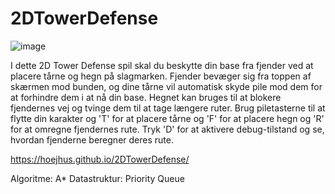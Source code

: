 
# 2DTowerDefense
 
![image](https://github.com/user-attachments/assets/ff680f88-c8b4-473f-b8ec-bf8366d6248e)


I dette 2D Tower Defense spil skal du beskytte din base fra fjender ved at placere tårne og hegn på slagmarken. Fjender bevæger sig fra toppen af skærmen mod bunden, og dine tårne vil automatisk skyde pile mod dem for at forhindre dem i at nå din base. Hegnet kan bruges til at blokere fjendernes vej og tvinge dem til at tage længere ruter. 
Brug piletasterne til at flytte din karakter og 'T' for at placere tårne og 'F' for at placere hegn og 'R' for at omregne fjendernes rute. Tryk 'D' for at aktivere debug-tilstand og se, hvordan fjenderne beregner deres rute.

https://hoejhus.github.io/2DTowerDefense/

Algoritme: A*
Datastruktur: Priority Queue

